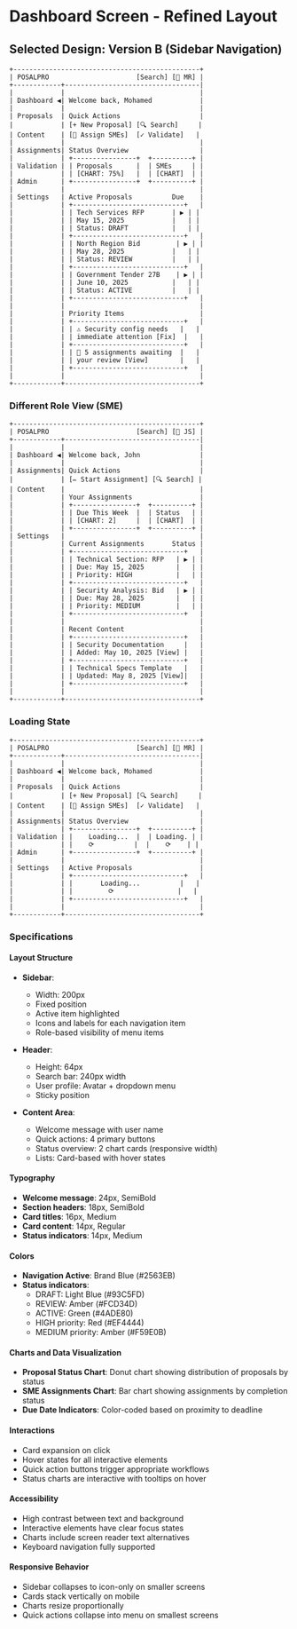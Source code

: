 # Dashboard Screen - Refined Layout

## Selected Design: Version B (Sidebar Navigation)

```
+-----------------------------------------------+
| POSALPRO                      [Search] [👤 MR] |
+------------+----------------------------------|
|            |                                  |
| Dashboard ◀| Welcome back, Mohamed            |
|            |                                  |
| Proposals  | Quick Actions                    |
|            | [+ New Proposal] [🔍 Search]     |
| Content    | [👥 Assign SMEs]  [✓ Validate]   |
|            |                                  |
| Assignments| Status Overview                  |
|            | +----------------+  +----------+ |
| Validation | | Proposals      |  | SMEs     | |
|            | | [CHART: 75%]   |  | [CHART]  | |
| Admin      | +----------------+  +----------+ |
|            |                                  |
| Settings   | Active Proposals          Due    |
|            | +----------------------------+   |
|            | | Tech Services RFP       | ▶ | |
|            | | May 15, 2025            |   | |
|            | | Status: DRAFT           |   | |
|            | +----------------------------+   |
|            | | North Region Bid         | ▶ | |
|            | | May 28, 2025            |   | |
|            | | Status: REVIEW          |   | |
|            | +----------------------------+   |
|            | | Government Tender 27B    | ▶ | |
|            | | June 10, 2025           |   | |
|            | | Status: ACTIVE          |   | |
|            | +----------------------------+   |
|            |                                  |
|            | Priority Items                   |
|            | +----------------------------+   |
|            | | ⚠️ Security config needs   |   |
|            | | immediate attention [Fix]  |   |
|            | +----------------------------+   |
|            | | 📌 5 assignments awaiting  |   |
|            | | your review [View]        |   |
|            | +----------------------------+   |
|            |                                  |
+------------+----------------------------------+
```

### Different Role View (SME)

```
+-----------------------------------------------+
| POSALPRO                      [Search] [👤 JS] |
+------------+----------------------------------|
|            |                                  |
| Dashboard ◀| Welcome back, John               |
|            |                                  |
| Assignments| Quick Actions                    |
|            | [✏️ Start Assignment] [🔍 Search] |
| Content    |                                  |
|            | Your Assignments                 |
|            | +----------------+  +----------+ |
|            | | Due This Week  |  | Status   | |
|            | | [CHART: 2]     |  | [CHART]  | |
|            | +----------------+  +----------+ |
| Settings   |                                  |
|            | Current Assignments       Status |
|            | +----------------------------+   |
|            | | Technical Section: RFP   | ▶ | |
|            | | Due: May 15, 2025        |   | |
|            | | Priority: HIGH           |   | |
|            | +----------------------------+   |
|            | | Security Analysis: Bid   | ▶ | |
|            | | Due: May 28, 2025        |   | |
|            | | Priority: MEDIUM         |   | |
|            | +----------------------------+   |
|            |                                  |
|            | Recent Content                   |
|            | +----------------------------+   |
|            | | Security Documentation     |   |
|            | | Added: May 10, 2025 [View] |   |
|            | +----------------------------+   |
|            | | Technical Specs Template   |   |
|            | | Updated: May 8, 2025 [View]|   |
|            | +----------------------------+   |
|            |                                  |
+------------+----------------------------------+
```

### Loading State

```
+-----------------------------------------------+
| POSALPRO                      [Search] [👤 MR] |
+------------+----------------------------------|
|            |                                  |
| Dashboard ◀| Welcome back, Mohamed            |
|            |                                  |
| Proposals  | Quick Actions                    |
|            | [+ New Proposal] [🔍 Search]     |
| Content    | [👥 Assign SMEs]  [✓ Validate]   |
|            |                                  |
| Assignments| Status Overview                  |
|            | +----------------+  +----------+ |
| Validation | |    Loading...  |  | Loading. | |
|            | |    ⟳          |  |    ⟳    | |
| Admin      | +----------------+  +----------+ |
|            |                                  |
| Settings   | Active Proposals                 |
|            | +----------------------------+   |
|            | |       Loading...          |   |
|            | |         ⟳                |   |
|            | +----------------------------+   |
|            |                                  |
+------------+----------------------------------+
```

### Specifications

#### Layout Structure

- **Sidebar**:

  - Width: 200px
  - Fixed position
  - Active item highlighted
  - Icons and labels for each navigation item
  - Role-based visibility of menu items

- **Header**:

  - Height: 64px
  - Search bar: 240px width
  - User profile: Avatar + dropdown menu
  - Sticky position

- **Content Area**:
  - Welcome message with user name
  - Quick actions: 4 primary buttons
  - Status overview: 2 chart cards (responsive width)
  - Lists: Card-based with hover states

#### Typography

- **Welcome message**: 24px, SemiBold
- **Section headers**: 18px, SemiBold
- **Card titles**: 16px, Medium
- **Card content**: 14px, Regular
- **Status indicators**: 14px, Medium

#### Colors

- **Navigation Active**: Brand Blue (#2563EB)
- **Status indicators**:
  - DRAFT: Light Blue (#93C5FD)
  - REVIEW: Amber (#FCD34D)
  - ACTIVE: Green (#4ADE80)
  - HIGH priority: Red (#EF4444)
  - MEDIUM priority: Amber (#F59E0B)

#### Charts and Data Visualization

- **Proposal Status Chart**: Donut chart showing distribution of proposals by
  status
- **SME Assignments Chart**: Bar chart showing assignments by completion status
- **Due Date Indicators**: Color-coded based on proximity to deadline

#### Interactions

- Card expansion on click
- Hover states for all interactive elements
- Quick action buttons trigger appropriate workflows
- Status charts are interactive with tooltips on hover

#### Accessibility

- High contrast between text and background
- Interactive elements have clear focus states
- Charts include screen reader text alternatives
- Keyboard navigation fully supported

#### Responsive Behavior

- Sidebar collapses to icon-only on smaller screens
- Cards stack vertically on mobile
- Charts resize proportionally
- Quick actions collapse into menu on smallest screens
